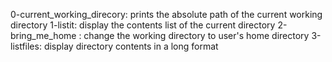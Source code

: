 0-current_working_direcory: prints the absolute path of the current working directory
1-listit: display the contents list of the current directory
2-bring_me_home : change the working directory to user's home directory
3-listfiles: display directory contents in a long format
